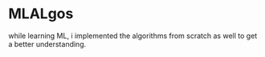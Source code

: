 # MLALgos

while learning ML, i implemented the algorithms from scratch as well to get a better understanding.